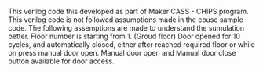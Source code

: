 This verilog code this developed as part of Maker CASS - CHIPS program. This verilog code is not followed assumptions made in the couse sample code. 
The following assemptions are made to understand the sumulation better.
  Floor number is starting from 1. (Groud floor)
  Door opened for 10 cycles, and automatically closed, either after reached required floor or while on press manual door open.
  Manual door open and Manual door close button available for door access.
  
